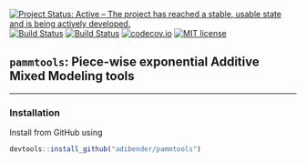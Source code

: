 [![Project Status: Active – The project has reached a stable, usable state and
 is being actively developed.](http://www.repostatus.org/badges/latest/active.svg)](http://www.repostatus.org/#active)
[![Build Status](https://travis-ci.org/adibender/pammtools.svg?branch=master)](https://travis-ci.org/adibender/pammtools)
[![Build Status](https://ci.appveyor.com/api/projects/status/github/adibender/pammtools?branch=master&svg=true)](https://ci.appveyor.com/project/adibender/pammtools/branch/master)
[![codecov.io](https://codecov.io/github/adibender/pammtools/coverage.svg?branch=master)](https://codecov.io/github/adibender/pammtools/branch/master)
[![MIT license](http://img.shields.io/badge/license-MIT-brightgreen.svg)](http://opensource.org/licenses/MIT)


## `pammtools`: Piece-wise exponential Additive Mixed Modeling tools
<hr>

### Installation

Install from GitHub using

```r
devtools::install_github("adibender/pammtools")
```
